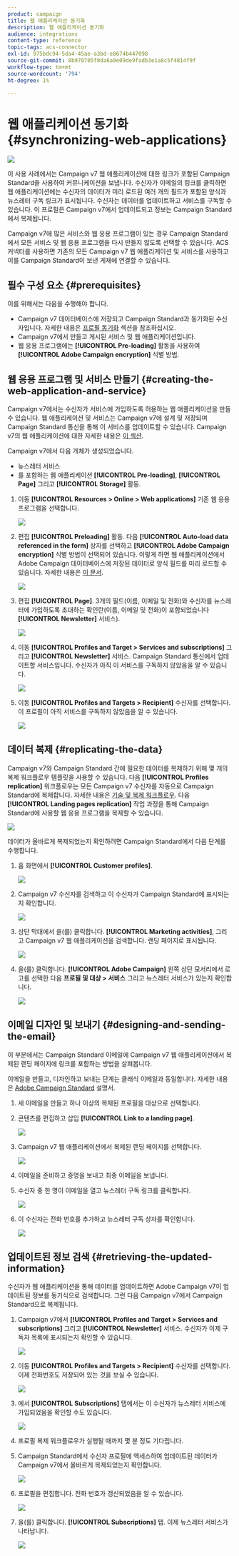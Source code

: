```yaml
---
product: campaign
title: 웹 애플리케이션 동기화
description: 웹 애플리케이션 동기화
audience: integrations
content-type: reference
topic-tags: acs-connector
exl-id: 975bdc94-5da4-45ae-a3bd-e8674b447098
source-git-commit: 8b970705f0da6a9e09de9fadb3e1a8c5f4814f9f
workflow-type: tm+mt
source-wordcount: '794'
ht-degree: 1%

---
```


# 웹 애플리케이션 동기화{#synchronizing-web-applications}

![](../../assets/v7-only.svg)

이 사용 사례에서는 Campaign v7 웹 애플리케이션에 대한 링크가 포함된 Campaign Standard을 사용하여 커뮤니케이션을 보냅니다. 수신자가 이메일의 링크를 클릭하면 웹 애플리케이션에는 수신자의 데이터가 미리 로드된 여러 개의 필드가 포함된 양식과 뉴스레터 구독 링크가 표시됩니다. 수신자는 데이터를 업데이트하고 서비스를 구독할 수 있습니다. 이 프로필은 Campaign v7에서 업데이트되고 정보는 Campaign Standard에서 복제됩니다.

Campaign v7에 많은 서비스와 웹 응용 프로그램이 있는 경우 Campaign Standard에서 모든 서비스 및 웹 응용 프로그램을 다시 만들지 않도록 선택할 수 있습니다. ACS 커넥터를 사용하면 기존의 모든 Campaign v7 웹 애플리케이션 및 서비스를 사용하고 이를 Campaign Standard이 보낸 게재에 연결할 수 있습니다.

## 필수 구성 요소 {#prerequisites}

이를 위해서는 다음을 수행해야 합니다.

* Campaign v7 데이터베이스에 저장되고 Campaign Standard과 동기화된 수신자입니다. 자세한 내용은 [프로필 동기화](../../integrations/using/synchronizing-profiles.md) 섹션을 참조하십시오.
* Campaign v7에서 만들고 게시된 서비스 및 웹 애플리케이션입니다.
* 웹 응용 프로그램에는 **[!UICONTROL Pre-loading]** 활동을 사용하여 **[!UICONTROL Adobe Campaign encryption]** 식별 방법.

## 웹 응용 프로그램 및 서비스 만들기 {#creating-the-web-application-and-service}

Campaign v7에서는 수신자가 서비스에 가입하도록 허용하는 웹 애플리케이션을 만들 수 있습니다. 웹 애플리케이션 및 서비스는 Campaign v7에 설계 및 저장되며 Campaign Standard 통신을 통해 이 서비스를 업데이트할 수 있습니다. Campaign v7의 웹 애플리케이션에 대한 자세한 내용은 [이 섹션](../../web/using/adding-fields-to-a-web-form.md#subscription-checkboxes).

Campaign v7에서 다음 개체가 생성되었습니다.

* 뉴스레터 서비스
* 를 포함하는 웹 애플리케이션 **[!UICONTROL Pre-loading]**, **[!UICONTROL Page]** 그리고 **[!UICONTROL Storage]** 활동.

1. 이동 **[!UICONTROL Resources > Online > Web applications]** 기존 웹 응용 프로그램을 선택합니다.

   ![](assets/acs_connect_lp_2.png)

1. 편집 **[!UICONTROL Preloading]** 활동. 다음 **[!UICONTROL Auto-load data referenced in the form]** 상자를 선택하고 **[!UICONTROL Adobe Campaign encryption]** 식별 방법이 선택되어 있습니다. 이렇게 하면 웹 애플리케이션에서 Adobe Campaign 데이터베이스에 저장된 데이터로 양식 필드를 미리 로드할 수 있습니다. 자세한 내용은 [이 문서](../../web/using/publishing-a-web-form.md#pre-loading-the-form-data).

   ![](assets/acs_connect_lp_4.png)

1. 편집 **[!UICONTROL Page]**. 3개의 필드(이름, 이메일 및 전화)와 수신자를 뉴스레터에 가입하도록 초대하는 확인란(이름, 이메일 및 전화)이 포함되었습니다&#x200B;**[!UICONTROL Newsletter]** 서비스).

   ![](assets/acs_connect_lp_3.png)

1. 이동 **[!UICONTROL Profiles and Target > Services and subscriptions]** 그리고 **[!UICONTROL Newsletter]** 서비스. Campaign Standard 통신에서 업데이트할 서비스입니다. 수신자가 아직 이 서비스를 구독하지 않았음을 알 수 있습니다.

   ![](assets/acs_connect_lp_5.png)

1. 이동 **[!UICONTROL Profiles and Targets > Recipient]** 수신자를 선택합니다. 이 프로필이 아직 서비스를 구독하지 않았음을 알 수 있습니다.

   ![](assets/acs_connect_lp_6.png)

## 데이터 복제 {#replicating-the-data}

Campaign v7와 Campaign Standard 간에 필요한 데이터를 복제하기 위해 몇 개의 복제 워크플로우 템플릿을 사용할 수 있습니다. 다음 **[!UICONTROL Profiles replication]** 워크플로우는 모든 Campaign v7 수신자를 자동으로 Campaign Standard에 복제합니다. 자세한 내용은 [기술 및 복제 워크플로우](../../integrations/using/acs-connector-principles-and-data-cycle.md#technical-and-replication-workflows). 다음 **[!UICONTROL Landing pages replication]** 작업 과정을 통해 Campaign Standard에 사용할 웹 응용 프로그램을 복제할 수 있습니다.

![](assets/acs_connect_lp_1.png)

데이터가 올바르게 복제되었는지 확인하려면 Campaign Standard에서 다음 단계를 수행합니다.

1. 홈 화면에서 **[!UICONTROL Customer profiles]**.

   ![](assets/acs_connect_lp_7.png)

1. Campaign v7 수신자를 검색하고 이 수신자가 Campaign Standard에 표시되는지 확인합니다.

   ![](assets/acs_connect_lp_8.png)

1. 상단 막대에서 을(를) 클릭합니다. **[!UICONTROL Marketing activities]**, 그리고 Campaign v7 웹 애플리케이션을 검색합니다. 랜딩 페이지로 표시됩니다.

   ![](assets/acs_connect_lp_9.png)

1. 을(를) 클릭합니다. **[!UICONTROL Adobe Campaign]** 왼쪽 상단 모서리에서 로고를 선택한 다음 **프로필 및 대상 > 서비스** 그리고 뉴스레터 서비스가 있는지 확인합니다.

   ![](assets/acs_connect_lp_10.png)

## 이메일 디자인 및 보내기 {#designing-and-sending-the-email}

이 부분에서는 Campaign Standard 이메일에 Campaign v7 웹 애플리케이션에서 복제된 랜딩 페이지에 링크를 포함하는 방법을 살펴봅니다.

이메일을 만들고, 디자인하고 보내는 단계는 클래식 이메일과 동일합니다. 자세한 내용은 [Adobe Campaign Standard](https://experienceleague.adobe.com/docs/campaign-standard.html?lang=ko) 설명서.

1. 새 이메일을 만들고 하나 이상의 복제된 프로필을 대상으로 선택합니다.
1. 콘텐츠를 편집하고 삽입 **[!UICONTROL Link to a landing page]**.

   ![](assets/acs_connect_lp_12.png)

1. Campaign v7 웹 애플리케이션에서 복제된 랜딩 페이지를 선택합니다.

   ![](assets/acs_connect_lp_13.png)

1. 이메일을 준비하고 증명을 보내고 최종 이메일을 보냅니다.
1. 수신자 중 한 명이 이메일을 열고 뉴스레터 구독 링크를 클릭합니다.

   ![](assets/acs_connect_lp_14.png)

1. 이 수신자는 전화 번호를 추가하고 뉴스레터 구독 상자를 확인합니다.

   ![](assets/acs_connect_lp_15.png)

## 업데이트된 정보 검색 {#retrieving-the-updated-information}

수신자가 웹 애플리케이션을 통해 데이터를 업데이트하면 Adobe Campaign v7이 업데이트된 정보를 동기식으로 검색합니다. 그런 다음 Campaign v7에서 Campaign Standard으로 복제됩니다.

1. Campaign v7에서 **[!UICONTROL Profiles and Target > Services and subscriptions]** 그리고 **[!UICONTROL Newsletter]** 서비스. 수신자가 이제 구독자 목록에 표시되는지 확인할 수 있습니다.

   ![](assets/acs_connect_lp_16.png)

1. 이동 **[!UICONTROL Profiles and Targets > Recipient]** 수신자를 선택합니다. 이제 전화번호도 저장되어 있는 것을 보실 수 있습니다.

   ![](assets/acs_connect_lp_17.png)

1. 에서 **[!UICONTROL Subscriptions]** 탭에서는 이 수신자가 뉴스레터 서비스에 가입되었음을 확인할 수도 있습니다.

   ![](assets/acs_connect_lp_18.png)

1. 프로필 복제 워크플로우가 실행될 때까지 몇 분 정도 기다립니다.
1. Campaign Standard에서 수신자 프로필에 액세스하여 업데이트된 데이터가 Campaign v7에서 올바르게 복제되었는지 확인합니다.

   ![](assets/acs_connect_lp_19.png)

1. 프로필을 편집합니다. 전화 번호가 갱신되었음을 알 수 있습니다.

   ![](assets/acs_connect_lp_20.png)

1. 을(를) 클릭합니다. **[!UICONTROL Subscriptions]** 탭. 이제 뉴스레터 서비스가 나타납니다.

   ![](assets/acs_connect_lp_21.png)
